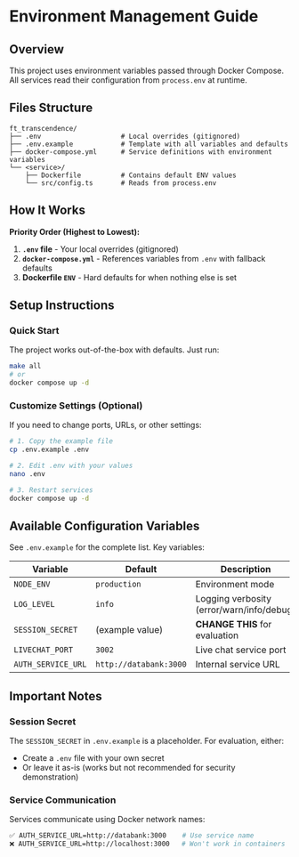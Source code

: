 # Environment Management Guide

## Overview

This project uses environment variables passed through Docker Compose. All services read their configuration from `process.env` at runtime.

## Files Structure

```
ft_transcendence/
├── .env                    # Local overrides (gitignored)
├── .env.example            # Template with all variables and defaults
├── docker-compose.yml      # Service definitions with environment variables
└── <service>/
    ├── Dockerfile          # Contains default ENV values
    └── src/config.ts       # Reads from process.env
```

## How It Works

**Priority Order (Highest to Lowest):**

1. **`.env` file** - Your local overrides (gitignored)
2. **`docker-compose.yml`** - References variables from `.env` with fallback defaults
3. **Dockerfile `ENV`** - Hard defaults for when nothing else is set

## Setup Instructions

### Quick Start

The project works out-of-the-box with defaults. Just run:

```bash
make all
# or
docker compose up -d
```

### Customize Settings (Optional)

If you need to change ports, URLs, or other settings:

```bash
# 1. Copy the example file
cp .env.example .env

# 2. Edit .env with your values
nano .env

# 3. Restart services
docker compose up -d
```

## Available Configuration Variables

See `.env.example` for the complete list. Key variables:

| Variable           | Default                | Description                               |
| ------------------ | ---------------------- | ----------------------------------------- |
| `NODE_ENV`         | `production`           | Environment mode                          |
| `LOG_LEVEL`        | `info`                 | Logging verbosity (error/warn/info/debug) |
| `SESSION_SECRET`   | (example value)        | **CHANGE THIS** for evaluation            |
| `LIVECHAT_PORT`    | `3002`                 | Live chat service port                    |
| `AUTH_SERVICE_URL` | `http://databank:3000` | Internal service URL                      |

## Important Notes

### Session Secret

The `SESSION_SECRET` in `.env.example` is a placeholder. For evaluation, either:

- Create a `.env` file with your own secret
- Or leave it as-is (works but not recommended for security demonstration)

### Service Communication

Services communicate using Docker network names:

```bash
✅ AUTH_SERVICE_URL=http://databank:3000    # Use service name
❌ AUTH_SERVICE_URL=http://localhost:3000   # Won't work in containers
```
